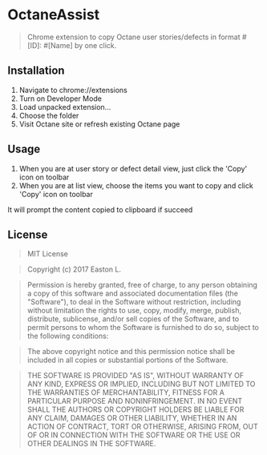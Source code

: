 # OctaneAssist

> Chrome extension to copy Octane user stories/defects in format #[ID]: #[Name] by one click.

## Installation

1. Navigate to chrome://extensions
2. Turn on Developer Mode
3. Load unpacked extension...
4. Choose the folder
5. Visit Octane site or refresh existing Octane page

## Usage

1. When you are at user story or defect detail view, just click the 'Copy' icon on toolbar
2. When you are at list view, choose the items you want to copy and click 'Copy' icon on toolbar

It will prompt the content copied to clipboard if succeed

## License

>MIT License

>Copyright (c) 2017 Easton L.

>Permission is hereby granted, free of charge, to any person obtaining a copy
of this software and associated documentation files (the "Software"), to deal
in the Software without restriction, including without limitation the rights
to use, copy, modify, merge, publish, distribute, sublicense, and/or sell
copies of the Software, and to permit persons to whom the Software is
furnished to do so, subject to the following conditions:

>The above copyright notice and this permission notice shall be included in all
copies or substantial portions of the Software.

>THE SOFTWARE IS PROVIDED "AS IS", WITHOUT WARRANTY OF ANY KIND, EXPRESS OR
IMPLIED, INCLUDING BUT NOT LIMITED TO THE WARRANTIES OF MERCHANTABILITY,
FITNESS FOR A PARTICULAR PURPOSE AND NONINFRINGEMENT. IN NO EVENT SHALL THE
AUTHORS OR COPYRIGHT HOLDERS BE LIABLE FOR ANY CLAIM, DAMAGES OR OTHER
LIABILITY, WHETHER IN AN ACTION OF CONTRACT, TORT OR OTHERWISE, ARISING FROM,
OUT OF OR IN CONNECTION WITH THE SOFTWARE OR THE USE OR OTHER DEALINGS IN THE
SOFTWARE.
